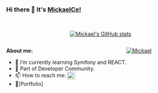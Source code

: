<!-- [![MickaelCe!](https://github.com/MickaelCe/MickaelCe/blob/main/banniere.png)](https://github.com/MickaelCe/) -->

### Hi there 👋 It's [MickaelCe!](https://mickaelc.promo-66.codeur.online/mickaelc/)
<br/>

<div align="center">
  
[![Mickael's GitHub stats](https://github-readme-stats.vercel.app/api?username=MickaelCe&theme=synthwave)](https://github.com/MickaelCe/github-readme-stats)

</div>


<div style="display: flex;">

<div style="float:left">
  
  **About me:**

- 🌱 I’m currently learning Symfony and REACT.
- 👯 Part of Developer Community.
- 📫 How to reach me: <a href="https://www.linkedin.com/in/mickaelcecen/"><img align="center" alt="Mickael" width="22px" src="https://cdn.jsdelivr.net/npm/simple-icons@v3/icons/linkedin.svg" /></a>
- 📝[Portfolio]
  
</div>
  
<div style="float:right">
  
[![Mickael](https://github-readme-stats.vercel.app/api/top-langs/?username=MickaelCe&theme=synthwave&layout=compact)](https://github.com/MickaelCe/github-readme-stats)
  
</div>

</div>
